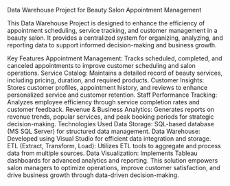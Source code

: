 Data Warehouse Project for Beauty Salon Appointment Management

This Data Warehouse Project is designed to enhance the efficiency of appointment scheduling, service tracking, and customer management in a beauty salon. It provides a centralized system for organizing, analyzing, and reporting data to support informed decision-making and business growth.

Key Features
Appointment Management: Tracks scheduled, completed, and canceled appointments to improve customer scheduling and salon operations.
Service Catalog: Maintains a detailed record of beauty services, including pricing, duration, and required products.
Customer Insights: Stores customer profiles, appointment history, and reviews to enhance personalized service and customer retention.
Staff Performance Tracking: Analyzes employee efficiency through service completion rates and customer feedback.
Revenue & Business Analytics: Generates reports on revenue trends, popular services, and peak booking periods for strategic decision-making.
Technologies Used
Data Storage: SQL-based database (MS SQL Server) for structured data management.
Data Warehouse: Developed using Visual Studio for efficient data integration and storage.
ETL (Extract, Transform, Load): Utilizes ETL tools to aggregate and process data from multiple sources.
Data Visualization: Implements Tableau dashboards for advanced analytics and reporting.
This solution empowers salon managers to optimize operations, improve customer satisfaction, and drive business growth through data-driven decision-making.
